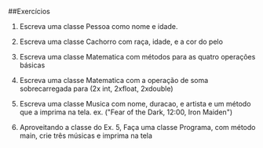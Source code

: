 ##Exercícios

1. Escreva uma classe Pessoa como nome e idade.

2. Escreva uma classe Cachorro com raça, idade, e a cor do pelo

3. Escreva uma classe Matematica com métodos para as quatro operações básicas

4. Escreva uma classe Matematica com a operação de soma sobrecarregada para (2x int, 2xfloat, 2xdouble)

5. Escreva uma classe Musica com nome, duracao, e artista e um método que a imprima na tela. ex. ("Fear of the Dark, 12:00, Iron Maiden")

6. Aproveitando a classe do Ex. 5, Faça uma classe Programa, com método main, crie três músicas e imprima na tela